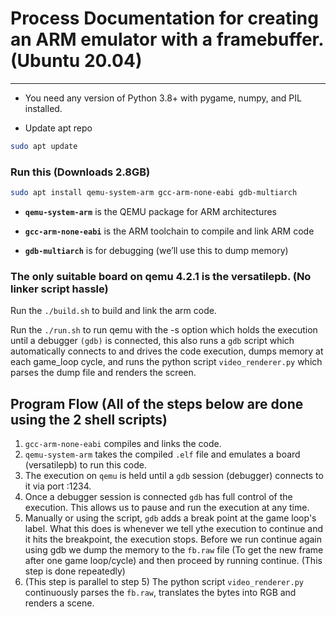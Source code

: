 # Process Documentation for creating an ARM emulator with a framebuffer. (Ubuntu 20.04)
---
- You need any version of Python 3.8+ with pygame, numpy, and PIL installed.

- Update apt repo 
```bash
sudo apt update
```

### Run this (Downloads 2.8GB)
```bash
sudo apt install qemu-system-arm gcc-arm-none-eabi gdb-multiarch
```
- **`qemu-system-arm`** is the QEMU package for ARM architectures

- **`gcc-arm-none-eabi`** is the ARM toolchain to compile and link ARM code

- **`gdb-multiarch`** is for debugging (we’ll use this to dump memory)

### The only suitable board on qemu 4.2.1 is the versatilepb. (No linker script hassle)

Run the ```./build.sh``` to build and link the arm code.

Run the ```./run.sh``` to run qemu with the -s option which holds the execution until a debugger `(gdb)` is connected, this also runs a `gdb` script which automatically connects to and drives the code execution, dumps memory at each game_loop cycle, and runs the python script `video_renderer.py` which parses the dump file and renders the screen.

## Program Flow (All of the steps below are done using the 2 shell scripts)
1) `gcc-arm-none-eabi` compiles and links the code.
2) `qemu-system-arm` takes the compiled `.elf` file and emulates a board (versatilepb) to run this code.
3) The execution on `qemu` is held until a `gdb` session (debugger) connects to it via port :1234.
4) Once a debugger session is connected `gdb` has full control of the execution. This allows us to pause and run the execution at any time. 
5) Manually or using the script, `gdb` adds a break point at the game loop's label. What this does is whenever we tell ythe execution to continue and it hits the breakpoint, the execution stops. Before we run continue again using gdb we dump the memory to the `fb.raw` file (To get the new frame after one game loop/cycle) and then proceed by running continue. (This step is done repeatedly)
6) (This step is parallel to step 5) The python script `video_renderer.py` continuously parses the `fb.raw`, translates the bytes into RGB and renders a scene.




